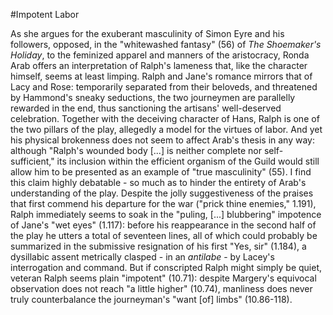 #Impotent Labor

As she argues for the exuberant masculinity of Simon Eyre and his followers, opposed, in the "whitewashed fantasy" (56) of _The Shoemaker's Holiday_, to the feminized apparel and manners of the aristocracy, Ronda Arab offers an interpretation of Ralph's lameness that, like the character himself, seems at least limping. Ralph and Jane's romance mirrors that of Lacy and Rose: temporarily separated from their beloveds, and threatened by Hammond's sneaky seductions, the two journeymen  are parallelly rewarded in the end, thus sanctioning the artisans' well-deserved celebration. Together with the deceiving character of Hans, Ralph is one of the two pillars of the play, allegedly a model for the virtues of labor. And yet his physical brokenness does not seem to affect Arab's thesis in any way: although "Ralph's wounded body [...] is neither complete nor self-sufficient," its inclusion within the efficient organism of the Guild would still allow him to be presented as an example of "true masculinity" (55). I find this claim highly debatable - so much as to hinder the entirety of Arab's understanding of the play. Despite the jolly suggestiveness of the praises that first commend his departure for the war ("prick thine enemies," 1.191), Ralph immediately seems to soak in the "puling, [...] blubbering" impotence of Jane's "wet eyes" (1.117): before his reappearance in the second half of the play he utters a total of seventeen lines, all of which could probably be summarized in the submissive resignation of his first "Yes, sir" (1.184), a dysillabic assent metrically clasped - in an _antilabe_ - by Lacey's interrogation and command. But if conscripted Ralph might simply be quiet, veteran Ralph seems plain "impotent" (10.71): despite Margery's equivocal observation does not reach "a little higher" (10.74), manliness does never truly counterbalance the journeyman's "want [of] limbs" (10.86-118).
